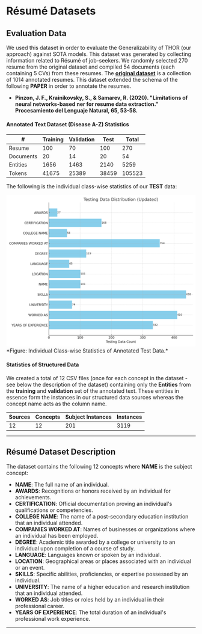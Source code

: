 # Résumé Datasets

## Evaluation Data
We used this dataset in order to evaluate the Generalizability of THOR (our approach) against SOTA models. This dataset was generated by collecting information related to Résumé of job-seekers. We randomly selected 270 resume from the original dataset and compiled 54 documents (each containing 5 CVs) from these resumes. The [**original dataset**](https://www.romanshilpakar.com.np/blog/6) is a collection of 1014 annotated resumes. This dataset extended the schema of the following **PAPER** in order to annotate the resumes.

- **Pinzon, J. F., Krainikovsky, S., & Samarev, R. (2020). "Limitations of neural networks-based ner for resume data extraction." Procesamiento del Lenguaje Natural, 65, 53-58.**

#### Annotated Text Dataset (Disease A-Z) Statistics

| \#          | Training | Validation | Test | Total  |
|-------------|----------|------------|------|--------|
| Resume      | 100      | 70         | 100  | 270    |
| Documents   | 20       | 14         | 20   | 54     |
| Entities    | 1656     | 1463       | 2140 | 5259   |
| Tokens      | 41675    | 25389      | 38459| 105523 |

The following is the individual class-wise statistics of our **TEST** data:

<p align="left">
  <img src="test_statistics.png" width="600"/><br>
  *Figure: Individual Class-wise Statistics of Annotated Test Data.*
</p>

#### Statistics of Structured Data

We created a total of 12 CSV files (once for each concept in the dataset - see below the description of the dataset) containing only the **Entities** from the **training** and **validation** set of the annotated text. These entities in essence form the instances in our structured data sources whereas the concept name acts as the column name. 

| Sources | Concepts | Subject Instances | Instances |
|---------|----------|-------------------|-----------|
| 12      | 12       | 201               | 3119      |

---

## Résumé Dataset Description

The dataset contains the following 12 concepts where **NAME** is the subject concept:

- **NAME**: The full name of an individual.
- **AWARDS**: Recognitions or honors received by an individual for achievements.
- **CERTIFICATION**: Official documentation proving an individual's qualifications or competencies.
- **COLLEGE NAME**: The name of a post-secondary education institution that an individual attended.
- **COMPANIES WORKED AT**: Names of businesses or organizations where an individual has been employed.
- **DEGREE**: Academic title awarded by a college or university to an individual upon completion of a course of study.
- **LANGUAGE**: Languages known or spoken by an individual.
- **LOCATION**: Geographical areas or places associated with an individual or an event.
- **SKILLS**: Specific abilities, proficiencies, or expertise possessed by an individual.
- **UNIVERSITY**: The name of a higher education and research institution that an individual attended.
- **WORKED AS**: Job titles or roles held by an individual in their professional career.
- **YEARS OF EXPERIENCE**: The total duration of an individual's professional work experience.

---

